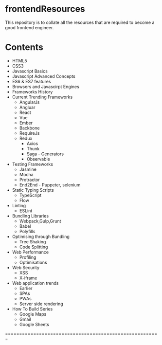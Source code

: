 # frontendResources
This repository is to collate all the resources that are required to become a good frontend engineer.

# Contents
* HTML5
* CSS3
* Javascript Basics
* Javascript Advanced Concepts
* ES6 & ES7 features
* Browsers and Javascirpt Engines
* Frameworks History
* Current Trending Frameworks
  * AngularJs
  * Angluar
  * React
  * Vue
  * Ember
  * Backbone
  * RequireJs
  * Redux
    * Axios
    * Thunk
    * Saga - Generators
    * Observable
* Testing Frameworks
  * Jasmine
  * Mocha
  * Protractor
  * End2End - Puppeter, selenium
* Static Typing Scripts
  * TypeScript
  * Flow
* Linting
  * ESLint
* Bundling Libraries
  * Webpack,Gulp,Grunt
  * Babel
  * Polyfills
* Optimising through Bundling
  * Tree Shaking
  * Code Splitting
* Web Performance
  * Profiling
  * Optimisations
* Web Security
  * XSS
  * X-iframe
* Web application trends
  * Earlier
  * SPAs
  * PWAs
  * Server side rendering
* How To Build Series
  * Google Maps
  * Gmail
  * Google Sheets
   
=======================================================

